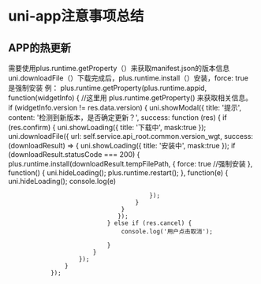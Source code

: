 # uni-app注意事项总结
## APP的热更新
需要使用plus.runtime.getProperty（）来获取manifest.json的版本信息
uni.downloadFile（）下载完成后，plus.runtime.install（）安装，force: true 是强制安装
例：
plus.runtime.getProperty(plus.runtime.appid, function(widgetInfo) {   //这里用 plus.runtime.getProperty() 来获取相关信息。
				    if (widgetInfo.version != res.data.version) {
				    	uni.showModal({
				    	    title: '提示',
				    	    content: '检测到新版本，是否确定更新？',
				    	    success: function (res) {
				    	        if (res.confirm) {
				    				uni.showLoading({
				    				    title: '下载中',
										mask:true
				    				});
				    	           uni.downloadFile({
				    	           	url: self.service.api_root.common.version_wgt,
				    	           	success: (downloadResult) => {
				    	           		uni.showLoading({
				    	           		    title: '安装中',
											mask:true
				    	           		});
				    	           		if (downloadResult.statusCode === 200) {
				    	           			plus.runtime.install(downloadResult.tempFilePath, {
				    	           				force: true //强制安装
				    	           			}, function() {
				    							uni.hideLoading();
				    	           				plus.runtime.restart();
				    	           			}, function(e) {
				    							uni.hideLoading();
				    	           				console.log(e)
				    	           
				    	           			});
				    	           		}
				    	           	}
				    	           });
				    	        } else if (res.cancel) {
				    	            console.log('用户点击取消');
				    				
				    	        }
				    	    }
				    	});
				    }
				});
